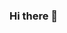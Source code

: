 ### Hi there 👋

<!--
**nethmi2020/nethmi2020** is a ✨ _special_ ✨ repository because its `README.md` (this file) appears on your GitHub profile.

Here are some ideas to get you started:

- 🔭 I’m currently working on  Web application for You tube channel...
- 🌱 I’m currently learning ...Laravel and Django frameworks
- 👯 I’m looking to collaborate on ...Django and Laravel
- 🤔 I’m looking for help with ...
- 💬 Ask me about ...
- 📫 How to reach me: ...
- 😄 Pronouns: ...
- ⚡ Fun fact: ...
-->
